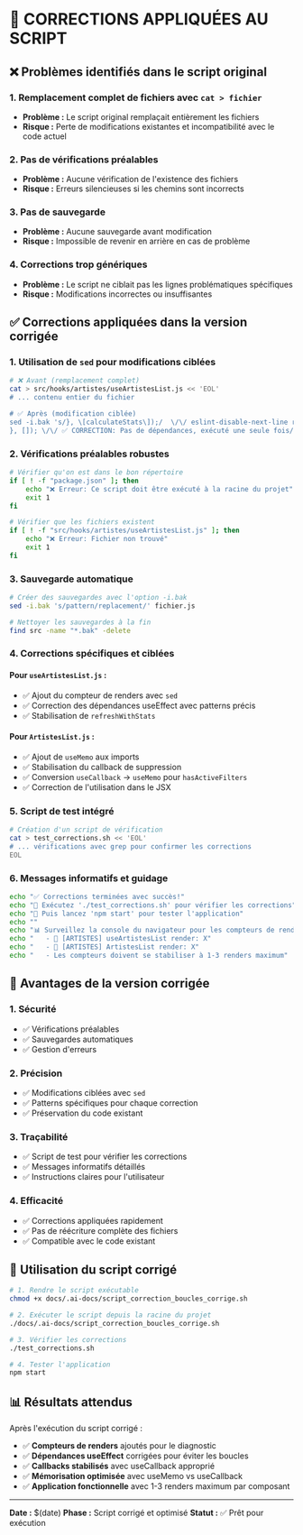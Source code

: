 # 🔧 CORRECTIONS APPLIQUÉES AU SCRIPT

## ❌ Problèmes identifiés dans le script original

### 1. **Remplacement complet de fichiers avec `cat > fichier`**
- **Problème :** Le script original remplaçait entièrement les fichiers
- **Risque :** Perte de modifications existantes et incompatibilité avec le code actuel

### 2. **Pas de vérifications préalables**
- **Problème :** Aucune vérification de l'existence des fichiers
- **Risque :** Erreurs silencieuses si les chemins sont incorrects

### 3. **Pas de sauvegarde**
- **Problème :** Aucune sauvegarde avant modification
- **Risque :** Impossible de revenir en arrière en cas de problème

### 4. **Corrections trop génériques**
- **Problème :** Le script ne ciblait pas les lignes problématiques spécifiques
- **Risque :** Modifications incorrectes ou insuffisantes

## ✅ Corrections appliquées dans la version corrigée

### 1. **Utilisation de `sed` pour modifications ciblées**
```bash
# ❌ Avant (remplacement complet)
cat > src/hooks/artistes/useArtistesList.js << 'EOL'
# ... contenu entier du fichier

# ✅ Après (modification ciblée)
sed -i.bak 's/}, \[calculateStats\]);/  \/\/ eslint-disable-next-line react-hooks\/exhaustive-deps\
}, []); \/\/ ✅ CORRECTION: Pas de dépendances, exécuté une seule fois/' src/hooks/artistes/useArtistesList.js
```

### 2. **Vérifications préalables robustes**
```bash
# Vérifier qu'on est dans le bon répertoire
if [ ! -f "package.json" ]; then
    echo "❌ Erreur: Ce script doit être exécuté à la racine du projet"
    exit 1
fi

# Vérifier que les fichiers existent
if [ ! -f "src/hooks/artistes/useArtistesList.js" ]; then
    echo "❌ Erreur: Fichier non trouvé"
    exit 1
fi
```

### 3. **Sauvegarde automatique**
```bash
# Créer des sauvegardes avec l'option -i.bak
sed -i.bak 's/pattern/replacement/' fichier.js

# Nettoyer les sauvegardes à la fin
find src -name "*.bak" -delete
```

### 4. **Corrections spécifiques et ciblées**

#### Pour `useArtistesList.js` :
- ✅ Ajout du compteur de renders avec `sed`
- ✅ Correction des dépendances useEffect avec patterns précis
- ✅ Stabilisation de `refreshWithStats`

#### Pour `ArtistesList.js` :
- ✅ Ajout de `useMemo` aux imports
- ✅ Stabilisation du callback de suppression
- ✅ Conversion `useCallback` → `useMemo` pour `hasActiveFilters`
- ✅ Correction de l'utilisation dans le JSX

### 5. **Script de test intégré**
```bash
# Création d'un script de vérification
cat > test_corrections.sh << 'EOL'
# ... vérifications avec grep pour confirmer les corrections
EOL
```

### 6. **Messages informatifs et guidage**
```bash
echo "✅ Corrections terminées avec succès!"
echo "🧪 Exécutez './test_corrections.sh' pour vérifier les corrections"
echo "🚀 Puis lancez 'npm start' pour tester l'application"
echo ""
echo "📊 Surveillez la console du navigateur pour les compteurs de renders:"
echo "   - 🎨 [ARTISTES] useArtistesList render: X"
echo "   - 🎨 [ARTISTES] ArtistesList render: X"
echo "   - Les compteurs doivent se stabiliser à 1-3 renders maximum"
```

## 🎯 Avantages de la version corrigée

### 1. **Sécurité**
- ✅ Vérifications préalables
- ✅ Sauvegardes automatiques
- ✅ Gestion d'erreurs

### 2. **Précision**
- ✅ Modifications ciblées avec `sed`
- ✅ Patterns spécifiques pour chaque correction
- ✅ Préservation du code existant

### 3. **Traçabilité**
- ✅ Script de test pour vérifier les corrections
- ✅ Messages informatifs détaillés
- ✅ Instructions claires pour l'utilisateur

### 4. **Efficacité**
- ✅ Corrections appliquées rapidement
- ✅ Pas de réécriture complète des fichiers
- ✅ Compatible avec le code existant

## 🚀 Utilisation du script corrigé

```bash
# 1. Rendre le script exécutable
chmod +x docs/.ai-docs/script_correction_boucles_corrige.sh

# 2. Exécuter le script depuis la racine du projet
./docs/.ai-docs/script_correction_boucles_corrige.sh

# 3. Vérifier les corrections
./test_corrections.sh

# 4. Tester l'application
npm start
```

## 📊 Résultats attendus

Après l'exécution du script corrigé :
- ✅ **Compteurs de renders** ajoutés pour le diagnostic
- ✅ **Dépendances useEffect** corrigées pour éviter les boucles
- ✅ **Callbacks stabilisés** avec useCallback approprié
- ✅ **Mémorisation optimisée** avec useMemo vs useCallback
- ✅ **Application fonctionnelle** avec 1-3 renders maximum par composant

---

**Date :** $(date)
**Phase :** Script corrigé et optimisé
**Statut :** ✅ Prêt pour exécution 